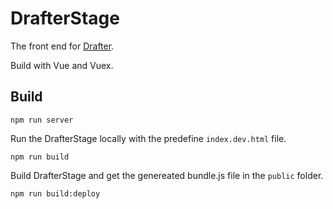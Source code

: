 # DrafterStage
The front end for [Drafter](https://github.com/L-Zephyr/Drafter).

Build with Vue and Vuex.

## Build

```shell
npm run server
```

Run the DrafterStage locally with the predefine `index.dev.html` file.

```shell
npm run build
```

Build DrafterStage and get the genereated bundle.js file in the `public` folder.

```shell
npm run build:deploy
```


